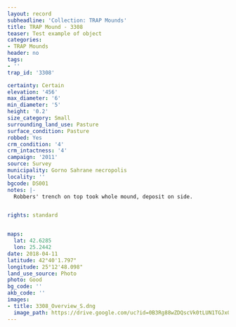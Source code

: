 ```yaml
---
layout: record
subheadline: 'Collection: TRAP Mounds'
title: TRAP Mound - 3308
teaser: Test example of object
categories:
- TRAP Mounds
header: no
tags:
- ''
trap_id: '3308'

certainty: Certain
elevation: '456'
max_diameter: '6'
min_diameter: '5'
height: '0.2'
size_category: Small
surrounding_land_use: Pasture
surface_condition: Pasture
robbed: Yes
crm_condition: '4'
crm_intactness: '4'
campaign: '2011'
source: Survey
municipality: Gorno Sahrane necropolis
locality: ''
bgcode: DS001
notes: |-
  Robbers' trench on top took whole mound, deposit on side.


rights: standard


maps:
  lat: 42.6285
  lon: 25.2442
date: 2018-04-11
latitude: 42°40'1.797"
longitude: 25°12'48.098"
land_use_source: Photo
photo: Good
bg_code: ''
akb_code: ''
images:
- title: 3308_Overview_S.dng
  image_path: https://drive.google.com/uc?id=0B3Rg88wZDQscVk0tLUN1TGJxQ0k
---
```

